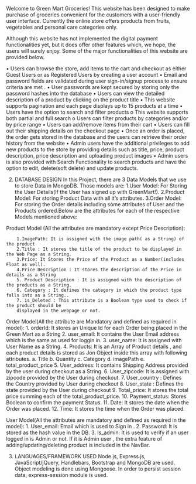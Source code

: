 Welcome to Green Mart Groceries! This website has been designed to make purchase of groceries
convenient for the customers with a user-friendly user interface. Currently the online store offers
products from fruits, vegetables and personal care categories only.

Although this website has not implemented the digital payment functionalities yet, but it does offer
other features which, we hope, the users will surely enjoy. Some of the major functionalities of
this website are provided below.

• Users can browse the store, add items to the cart and checkout as either Guest Users or as
Registered Users by creating a user account
• Email and password fields are validated during user sign-in/signup process to ensure
criteria are met .
• User passwords are kept secured by storing only the password hashes into the database
• Users can view the detailed description of a product by clicking on the product title
• This website supports pagination and each page displays up to 15 products at a time
• Users have the option to search and filter products
o This website supports both partial and full search
o Users can filter products by categories and/or by price range
• Users can add/remove items from their cart
• Users can fill out their shipping details on the checkout page
• Once an order is placed, the order gets stored in the database and the users can retrieve
their order history from the website
• Admin users have the additional privileges to add new products to the store by providing
details such as title, price, product description, price description and uploading product
images
• Admin users is also provided with Search Functionality to search products and have the
option to edit, delete(soft delete) and update products.


2. DATABASE DESIGN
In this Project, there are 3 Data Models that we use to store Data in MongoDB. Those models are:
1.User Model: For Storing the User Details(If the User has signed up with GreenMart!).
2.Product Model: For storing Product Data with all it’s attributes.
3.Order Model: For storing the Order details including some attributes of User and the Products
ordered.Below are the attributes for each of the respective Models mentioned above:

Product Model (All the attributes are mandatory except Price Description):

        1.ImagePath: It is assigned with the image path( as a String) of the product
        2.Title : It stores the title of the product to be displayed in the Web Page as a String.
        3.Price: It Stores the Price of the Product as a Number(includes Float as well).
        4.Price Description : It stores the description of the Price in details as a String
        5. Product Description : It is assigned with the description of the products as a String.
        6. Category : It defines the category in which the product type falls into as a String..
        7. is_Deleted : This attribute is a Boolean type used to check if the product should be
        displayed in the webpage or not.

Order Model(All the attribute are Mandatory and defined as required in model):
        1. orderId: It stores an Unique Id for each Order being placed in the Green Mart as a String
        2. user_email: It contains the User Email address which is the same as used for loggin in.
        3. user_name: It is assigned with User Name as a String.
        4. Products: It is an Array of Product details , and each product details is stored as Jon
                Object inside this array with following attributes.
                        a. Title
                        b. Quantity
                        c. Category
                        d. imagePath
                        e. total_product_price
        5. User_address: It contains Shipping Address provided by the user during checkout as a
                String.
        6. User_zipcode: It is assigned with zipcode provided by the User during checkout.
        7. User_country : Defines the Country provided by User during checkout
        8. User_state : Defines the state provided by the User during checkout
        9. Total_price: It stores the total price summing each of the total_product_price.
        10. Payment_status: Stores Boolean to confirm the payment Status.
        11. Date: It stores the date when the Order was placed.
        12. Time: It stores the time when the Order was placed.

User Model(All the attributes are mandatory and defined as required in the model):
        1. User_email: Email which is used to Sign in .
        2. Password: It is stored as the hash value in the DB.
        3. Is_admin: It is used to verify if an user logged in is Admin or not. If it is Admin user ,
                the extra feature of adding/updating/deleting product is included in the NavBar.

3. LANGUAGES/FRAMEWORK USED
Node.js, Express.js, JavaScript/jQuery, Handlebars, Bootstrap and MongoDB are used. Object
modeling is done using Mongoose. In order to persist session data, express-session module is used.